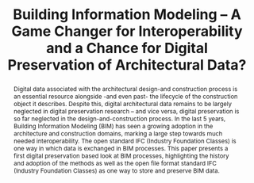---
abstract: "Digital data associated with the architectural design-and construction
  process is an essential resource alongside -and even past- the lifecycle of the
  construction object it describes. Despite this, digital architectural data remains
  to be largely neglected in digital preservation research – and vice versa, digital
  preservation is so far neglected in the design-and-construction process. In the
  last 5 years, Building Information Modeling (BIM) has seen a growing adoption in
  the architecture and construction domains, marking a large step towards much needed
  interoperability. The open standard IFC (Industry Foundation Classes) is one way
  in which data is exchanged in BIM processes. This paper presents a first digital
  preservation based look at BIM processes, highlighting the history and adoption
  of the methods as well as the open file format standard IFC (Industry Foundation
  Classes) as one way to store and preserve BIM data. \n "
creators:
- Michelle Lindlar
date: null
document_url: https://services.phaidra.univie.ac.at/api/object/o:378117/download
grand_parent: iPRES
institutions: []
keywords:
- architectural 3d data
- building information modeling
- 3d preservation
- ifc
landing_page_url: https://phaidra.univie.ac.at/o:378117
language: eng
layout: publication
license: CC BY-NC-SA 3.0 AT
notes_url: null
parent: iPRES 2014
publication_type: paper
size: 242155
slides_url: null
source_name: iPRES
stream_url: null
title: Building Information Modeling – A Game Changer for Interoperability and a Chance
  for Digital Preservation of Architectural Data?
year: 2014
---